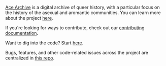 [Ace Archive](https://acearchive.lgbt) is a digital archive of queer history,
with a particular focus on the history of the asexual and aromantic
communities. You can learn more about the project
[here](https://acearchive.lgbt/about/).

If you're looking for ways to contribute, check out our [contributing
documentation](https://acearchive.lgbt/contribute/).

Want to dig into the code? Start
[here](https://github.com/acearchive/acearchive.lgbt#readme).

Bugs, features, and other code-related issues across the project are
centralized in [this
repo](https://github.com/acearchive/acearchive.lgbt/issues).

